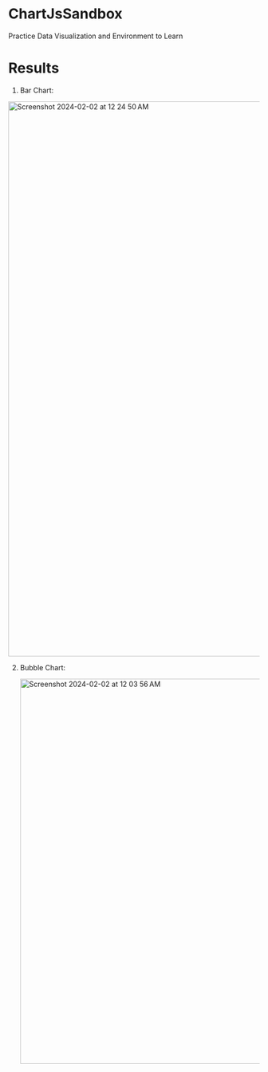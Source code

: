 # ChartJsSandbox
Practice Data Visualization and Environment to Learn
# Results
1. Bar Chart:
   
  <img width="1114" alt="Screenshot 2024-02-02 at 12 24 50 AM" src="https://github.com/kylej21/ChartJsSandbox/assets/111208810/5d803ac0-de6c-4655-b33a-504df11bf874">

2. Bubble Chart:
   
   <img width="773" alt="Screenshot 2024-02-02 at 12 03 56 AM" src="https://github.com/kylej21/ChartJsSandbox/assets/111208810/ac11325f-96f2-4c6e-b885-4784ed4220a6">
